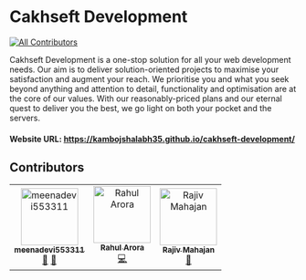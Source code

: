 # Cakhseft Development
<!-- ALL-CONTRIBUTORS-BADGE:START - Do not remove or modify this section -->
[![All Contributors](https://img.shields.io/badge/all_contributors-2-orange.svg?style=flat-square)](#contributors-)
<!-- ALL-CONTRIBUTORS-BADGE:END -->

Cakhseft Development is a one-stop solution for all your web development needs. Our aim is to deliver solution-oriented projects to maximise your satisfaction and augment your reach. We prioritise you and what you seek beyond anything and attention to detail, functionality and optimisation are at the core of our values. With our reasonably-priced plans and our eternal quest to deliver you the best, we go light on both your pocket and the servers.

#### Website URL: https://kambojshalabh35.github.io/cakhseft-development/

## Contributors

<!-- ALL-CONTRIBUTORS-LIST:START - Do not remove or modify this section -->
<!-- prettier-ignore-start -->
<!-- markdownlint-disable -->
<table>
  <tbody>
    <tr>
      <td align="center"><a href="https://github.com/meenadevi553311"><img src="https://avatars.githubusercontent.com/u/114795524?v=4?s=100" width="100px;" alt="meenadevi553311"/><br /><sub><b>meenadevi553311</b></sub></a><br /><a href="#design-meenadevi553311" title="Design">🎨</a> <a href="https://github.com/kambojshalabh35/cakhseft-development/commits?author=meenadevi553311" title="Documentation">📖</a></td>
      <td align="center"><a href="https://rahularora.vercel.app/"><img src="https://avatars.githubusercontent.com/u/24794534?v=4?s=100" width="100px;" alt="Rahul Arora"/><br /><sub><b>Rahul Arora</b></sub></a><br /><a href="https://github.com/kambojshalabh35/cakhseft-development/commits?author=rahulaarora" title="Code">💻</a></td>
      <td align="center"><a href="https://jmtherapy.in"><img src="https://avatars.githubusercontent.com/u/87853796?v=4?s=100" width="100px;" alt="Rajiv Mahajan"/><br /><sub><b>Rajiv Mahajan</b></sub></a><br /><a href="#design-jmtherapy" title="Design">🎨</a></td>
    </tr>
  </tbody>
  <tfoot>
    
  </tfoot>
</table>

<!-- markdownlint-restore -->
<!-- prettier-ignore-end -->

<!-- ALL-CONTRIBUTORS-LIST:END -->
<!-- prettier-ignore-start -->
<!-- markdownlint-disable -->

<!-- markdownlint-restore -->
<!-- prettier-ignore-end -->

<!-- ALL-CONTRIBUTORS-LIST:END -->
